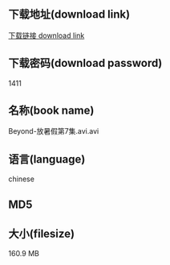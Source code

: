 ## 下载地址(download link)
[下载链接 download link](https://voluble-croquembouche-d321dc.netlify.app/?s=Beyond-%E6%94%BE%E6%9A%91%E5%81%87%E7%AC%AC7%E9%9B%86.avi)

## 下载密码(download password)
1411

## 名称(book name)
Beyond-放暑假第7集.avi.avi

## 语言(language)
chinese

## MD5


## 大小(filesize)
160.9 MB
